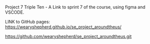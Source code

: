 Project 7 Triple Ten - A Link to sprint 7 of the course, using figma and VSCODE.

LINK to GitHub pages: https://wearyshepherd.github.io/se_project_aroundtheus/

https://github.com/wearyshepherd/se_project_aroundtheus.git

